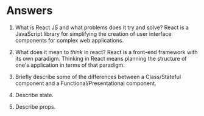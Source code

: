 # Answers

1.  What is React JS and what problems does it try and solve?
React is a JavaScript library for simplifying the creation of user interface components for complex web applications.

1.  What does it mean to _think_ in react?
React is a front-end framework with its own paradigm. Thinking in React means planning the structure of one's application in terms of that paradigm.

1.  Briefly describe some of the differences between a Class/Stateful component and a Functional/Presentational component.

1.  Describe state.

1.  Describe props.
